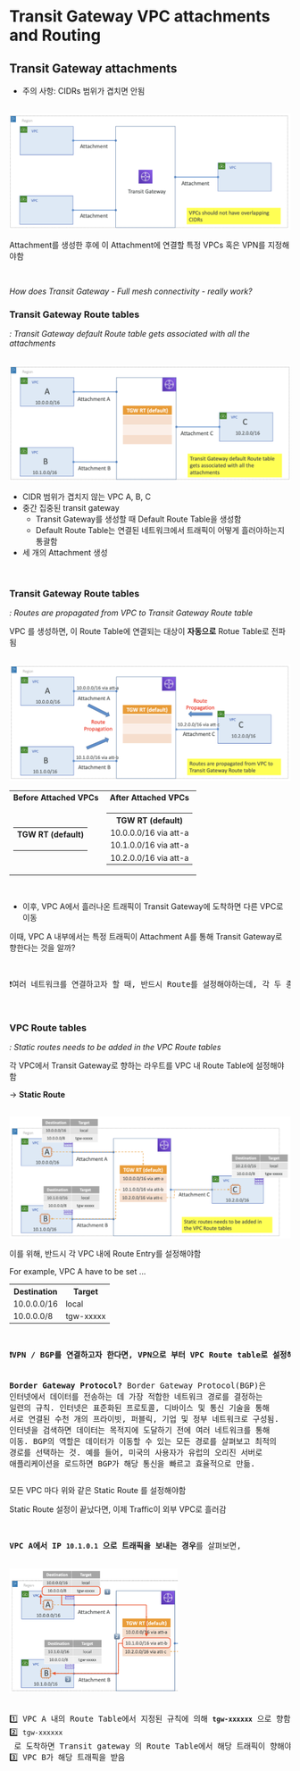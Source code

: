 # Transit Gateway VPC attachments and Routing

## Transit Gateway attachments

- 주의 사항: CIDRs 범위가 겹치면 안됨

<br><img src="./img/transit_gateway_vpc_attachments_and_routing_img1.png"><br>

Attachment를 생성한 후에 이 Attachment에 연결할 특정 VPCs 혹은 VPN를 지정해야함 

<br>

_How does Transit Gateway - Full mesh connectivity - really work?_

### Transit Gateway Route tables

_: Transit Gateway default Route table gets associated with all the attachments_

<br><img src="./img/transit_gateway_vpc_attachments_and_routing_img2.png"><br>

- CIDR 범위가 겹치지 않는 VPC A, B, C
- 중간 집중된 transit gateway
  - Transit Gateway를 생성할 때 Default Route Table을 생성함
  - Default Route Table는 연결된 네트워크에서 트래픽이 어떻게 흘러야하는지 통괄함
- 세 개의 Attachment 생성

<br>

### Transit Gateway Route tables

_: Routes are propagated from VPC to Transit Gateway Route table_

VPC 를 생성하면, 이 Route Table에 연결되는 대상이 **자동으로** Rotue Table로 전파됨

<br><img src="./img/transit_gateway_vpc_attachments_and_routing_img3.png"><br>

<table>
<tr>
<th>Before Attached VPCs</th>
<th>After Attached VPCs</th>
</tr>
<tr>
<td>

<table>
<tr><th>TGW RT (default)</th></tr>
<tr><td></td></tr>
<tr><td></td></tr>
<tr><td></td></tr>
</table>

</td>
<td>

<table>
<tr><th>TGW RT (default)</th></tr>
<tr><td>10.0.0.0/16 via att-a</td></tr>
<tr><td>10.1.0.0/16 via att-a</td></tr>
<tr><td>10.2.0.0/16 via att-a</td></tr>
</table>

</td>
</tr>
</table>

<br>

- 이후, VPC A에서 흘러나온 트래픽이 Transit Gateway에 도착하면 다른 VPC로 이동

이때, VPC A 내부에서는 특정 트래픽이 Attachment A를 통해 Transit Gateway로 향한다는 것을 알까?

<br>
<pre>❗️여러 네트워크를 연결하고자 할 때, 반드시 Route를 설정해야하는데, 각 두 종단 모두 설정해야함</pre>

<br>

### VPC Route tables

_: Static routes needs to be added in the VPC Route tables_

각 VPC에서 Transit Gateway로 향하는 라우트를 VPC 내 Route Table에 설정해야함

→ **Static Route**

<br><img src="./img/transit_gateway_vpc_attachments_and_routing_img4.png"><br>

이를 위해, 반드시 각 VPC 내에 Route Entry를 설정해야함

For example, VPC A have to be set ...

<table>
<tr>
<th>Destination</th>
<th>Target</th>
</tr>
<tr>
<td>10.0.0.0/16</td>
<td>local</td>
</tr>
<tr>
<td>10.0.0.0/8</td>
<td>tgw-xxxxx</td>
</tr>
</table>

<br>
<pre><b>❗VPN / BGP를 연결하고자 한다면, VPN으로 부터 VPC Route table로 설정해야하는 Route가 전파됨(자동 설정됨)</b>

<b>Border Gateway Protocol?</b>
Border Gateway Protocol(BGP)은 인터넷에서 데이터를 전송하는 데 가장 적합한 네트워크 경로를 결정하는 일련의 규칙.
인터넷은 표준화된 프로토콜, 디바이스 및 통신 기술을 통해 서로 연결된 수천 개의 프라이빗, 퍼블릭, 기업 및 정부 네트워크로 구성됨.
인터넷을 검색하면 데이터는 목적지에 도달하기 전에 여러 네트워크를 통해 이동.
BGP의 역할은 데이터가 이동할 수 있는 모든 경로를 살펴보고 최적의 경로를 선택하는 것.
예를 들어, 미국의 사용자가 유럽의 오리진 서버로 애플리케이션을 로드하면 BGP가 해당 통신을 빠르고 효율적으로 만듦.
</pre>

모든 VPC 마다 위와 같은 Static Route 를 설정해야함

Static Route 설정이 끝났다면, 이제 Traffic이 외부 VPC로 흘러감

<br>

<pre><b>VPC A에서 IP <code>10.1.0.1</code> 으로 트래픽을 보내는 경우</b>를 살펴보면,

<br><img src="./img/transit_gateway_vpc_attachments_and_routing_img5.png" width="60%"><br>

1️⃣ VPC A 내의 Route Table에서 지정된 규칙에 의해 <b><code>tgw-xxxxxx</code></b> 으로 향함
2️⃣ <code>tgw-xxxxxx</code> 로 도착하면 Transit gateway 의 Route Table에서 해당 트래픽이 향해야할 VPC B로 라우팅함
3️⃣ VPC B가 해당 트래픽을 받음
</pre>

<br>
